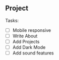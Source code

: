 ## Project

Tasks:

- [ ] Mobile responsive
- [ ] Write About
- [ ] Add Projects
- [ ] Add Dark Mode
- [ ] Add sound features